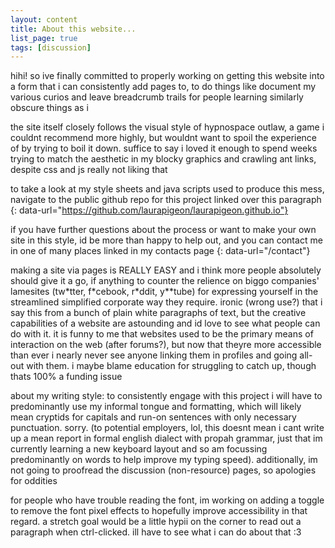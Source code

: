 ```yaml
---
layout: content
title: About this website...
list_page: true
tags: [discussion]
---
```


hihi! so ive finally committed to properly working on getting this website into a form that i can consistently add pages to, to do things like document my various curios and leave breadcrumb trails for people learning similarly obscure things as i

the site itself closely follows the visual style of hypnospace outlaw, a game i couldnt recommend more highly, but wouldnt want to spoil the experience of by trying to boil it down. suffice to say i loved it enough to spend weeks trying to match the aesthetic in my blocky graphics and crawling ant links, despite css and js really not liking that

to take a look at my style sheets and java scripts used to produce this mess, navigate to the public github repo for this project linked over this paragraph
{: data-url="https://github.com/laurapigeon/laurapigeon.github.io"}

if you have further questions about the process or want to make your own site in this style, id be more than happy to help out, and you can contact me in one of many places linked in my contacts page
{: data-url="/contact"}

making a site via pages is REALLY EASY and i think more people absolutely should give it a go, if anything to counter the relience on biggo companies\' lamesites (tw\*tter, f\*cebook, r\*ddit, y\*\*tube) for expressing yourself in the streamlined simplified corporate way they require. ironic (wrong use?) that i say this from a bunch of plain white paragraphs of text, but the creative capabilities of a website are astounding and id love to see what people can do with it. it is funny to me that websites used to be the primary means of interaction on the web (after forums?), but now that theyre more accessible than ever i nearly never see anyone linking them in profiles and going all-out with them. i maybe blame education for struggling to catch up, though thats 100% a funding issue

about my writing style: to consistently engage with this project i will have to predominantly use my informal tongue and formatting, which will likely mean cryptids for capitals and run-on sentences with only necessary punctuation. sorry. (to potential employers, lol, this doesnt mean i cant write up a mean report in formal english dialect with propah grammar, just that im currently learning a new keyboard layout and so am focussing predominantly on words to help improve my typing speed). additionally, im not going to proofread the discussion (non-resource) pages, so apologies for oddities

for people who have trouble reading the font, im working on adding a toggle to remove the font pixel effects to hopefully improve accessibility in that regard. a stretch goal would be a little hypii on the corner to read out a paragraph when ctrl-clicked. ill have to see what i can do about that :3